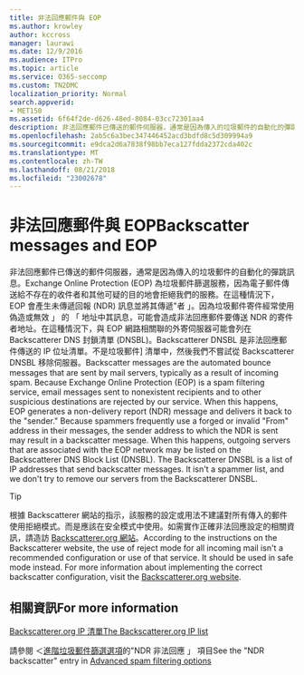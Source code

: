 ```yaml
---
title: 非法回應郵件與 EOP
ms.author: krowley
author: kccross
manager: laurawi
ms.date: 12/9/2016
ms.audience: ITPro
ms.topic: article
ms.service: O365-seccomp
ms.custom: TN2DMC
localization_priority: Normal
search.appverid:
- MET150
ms.assetid: 6f64f2de-d626-48ed-8084-03cc72301aa4
description: 非法回應郵件已傳送的郵件伺服器，通常是因為傳入的垃圾郵件的自動化的彈跳訊息。Backscatterer DNSBL 是非法回應郵件傳送的 IP 位址清單。不是垃圾郵件] 清單中，然後我們不嘗試從 Backscatterer DNSBL 移除伺服器。
ms.openlocfilehash: 2ab5c6a3bec347446452acd3bdfd8c5d309994a9
ms.sourcegitcommit: e9dca2d6a7838f98bb7eca127fdda2372cda402c
ms.translationtype: MT
ms.contentlocale: zh-TW
ms.lasthandoff: 08/21/2018
ms.locfileid: "23002678"
---
```

# <a name="backscatter-messages-and-eop"></a><span data-ttu-id="ce654-105">非法回應郵件與 EOP</span><span class="sxs-lookup"><span data-stu-id="ce654-105">Backscatter messages and EOP</span></span>

<span data-ttu-id="ce654-p102">非法回應郵件已傳送的郵件伺服器，通常是因為傳入的垃圾郵件的自動化的彈跳訊息。Exchange Online Protection (EOP) 為垃圾郵件篩選服務，因為電子郵件傳送給不存在的收件者和其他可疑的目的地會拒絕我們的服務。在這種情況下，EOP 會產生未傳遞回報 (NDR) 訊息並將其傳遞"者 」。因為垃圾郵件寄件經常使用偽造或無效 」 的 「 地址中其訊息，可能會造成非法回應郵件要傳送 NDR 的寄件者地址。在這種情況下，與 EOP 網路相關聯的外寄伺服器可能會列在 Backscatterer DNS 封鎖清單 (DNSBL)。Backscatterer DNSBL 是非法回應郵件傳送的 IP 位址清單。不是垃圾郵件] 清單中，然後我們不嘗試從 Backscatterer DNSBL 移除伺服器。</span><span class="sxs-lookup"><span data-stu-id="ce654-p102">Backscatter messages are the automated bounce messages that are sent by mail servers, typically as a result of incoming spam. Because Exchange Online Protection (EOP) is a spam filtering service, email messages sent to nonexistent recipients and to other suspicious destinations are rejected by our service. When this happens, EOP generates a non-delivery report (NDR) message and delivers it back to the "sender." Because spammers frequently use a forged or invalid "From" address in their messages, the sender address to which the NDR is sent may result in a backscatter message. When this happens, outgoing servers that are associated with the EOP network may be listed on the Backscatterer DNS Block List (DNSBL). The Backscatterer DNSBL is a list of IP addresses that send backscatter messages. It isn't a spammer list, and we don't try to remove our servers from the Backscatterer DNSBL.</span></span> 
  
> [!TIP]
> <span data-ttu-id="ce654-p103">根據 Backscatterer 網站的指示，該服務的設定或用法不建議對所有傳入的郵件使用拒絕模式。而是應該在安全模式中使用。如需實作正確非法回應設定的相關資訊，請造訪 [Backscatterer.org 網站](http://www.backscatterer.org/?target=usage)。</span><span class="sxs-lookup"><span data-stu-id="ce654-p103">According to the instructions on the Backscatterer website, the use of reject mode for all incoming mail isn't a recommended configuration or use of that service. It should be used in safe mode instead. For more information about implementing the correct backscatter configuration, visit the [Backscatterer.org website](http://www.backscatterer.org/?target=usage).</span></span> 
  
## <a name="for-more-information"></a><span data-ttu-id="ce654-116">相關資訊</span><span class="sxs-lookup"><span data-stu-id="ce654-116">For more information</span></span>

[<span data-ttu-id="ce654-117">Backscatterer.org IP 清單</span><span class="sxs-lookup"><span data-stu-id="ce654-117">The Backscatterer.org IP list</span></span>](https://blogs.msdn.com/b/tzink/archive/2012/08/22/the-backscatterer-org-ip-list.aspx)
  
<span data-ttu-id="ce654-118">請參閱 ＜[進階垃圾郵件篩選選項](advanced-spam-filtering-asf-options.md)的"NDR 非法回應 」 項目</span><span class="sxs-lookup"><span data-stu-id="ce654-118">See the "NDR backscatter" entry in [Advanced spam filtering  options](advanced-spam-filtering-asf-options.md)</span></span>
  


